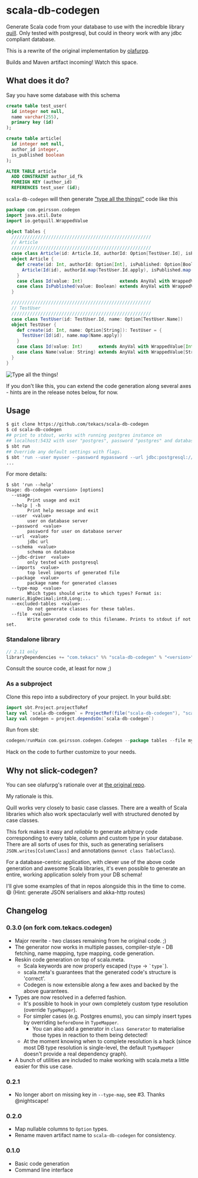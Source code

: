 # scala-db-codegen <!-- [![Build Status][travisImg]](travisLink) [![Maven][mavenImg]][mavenLink] -->
Generate Scala code from your database to use with the incredble library [quill](https://github.com/getquill/quill).
Only tested with postgresql, but could in theory work with any jdbc compliant database.

This is a rewrite of the original implementation by [olafurpg](originalRepo).

Builds and Maven artifact incoming! Watch this space.

## What does it do?

Say you have some database with this schema

```sql
create table test_user(
  id integer not null,
  name varchar(255),
  primary key (id)
);

create table article(
  id integer not null,
  author_id integer,
  is_published boolean
);

ALTER TABLE article
  ADD CONSTRAINT author_id_fk
  FOREIGN KEY (author_id)
  REFERENCES test_user (id);
```

`scala-db-codegen` will then generate ["type all the things!"](http://jto.github.io/articles/type-all-the-things/)
code like this

```scala
package com.geirsson.codegen
import java.util.Date
import io.getquill.WrappedValue

object Tables {
  /////////////////////////////////////////////////////
  // Article
  /////////////////////////////////////////////////////
  case class Article(id: Article.Id, authorId: Option[TestUser.Id], isPublished: Option[Article.IsPublished])
  object Article {
    def create(id: Int, authorId: Option[Int], isPublished: Option[Boolean]): Article = {
      Article(Id(id), authorId.map(TestUser.Id.apply), isPublished.map(IsPublished.apply))
    }
    case class Id(value: Int)              extends AnyVal with WrappedValue[Int]
    case class IsPublished(value: Boolean) extends AnyVal with WrappedValue[Boolean]
  }

  /////////////////////////////////////////////////////
  // TestUser
  /////////////////////////////////////////////////////
  case class TestUser(id: TestUser.Id, name: Option[TestUser.Name])
  object TestUser {
    def create(id: Int, name: Option[String]): TestUser = {
      TestUser(Id(id), name.map(Name.apply))
    }
    case class Id(value: Int)      extends AnyVal with WrappedValue[Int]
    case class Name(value: String) extends AnyVal with WrappedValue[String]
  }
}
```

![Type all the things!](https://cdn.meme.am/instances/500x/71298545.jpg)

If you don't like this, you can extend the code generation along several axes - hints are in the release notes below, for now.

## Usage

```bash
$ git clone https://github.com/tekacs/scala-db-codegen
$ cd scala-db-codegen
## print to stdout, works with running postgres instance on
## localhost:5432 with user "postgres", password "postgres" and database "postgres"
$ sbt run
## Override any default settings with flags.
$ sbt 'run --user myuser --password mypassword --url jdbc:postgresql://myhost:8888/postgres --file Tables.scala --type-map "bool,Boolean;int4,Int;int8,Long"'
...
```

For more details:
```shell
$ sbt 'run --help'
Usage: db-codegen <version> [options]
  --usage
        Print usage and exit
  --help | -h
        Print help message and exit
  --user  <value>
        user on database server
  --password  <value>
        password for user on database server
  --url  <value>
        jdbc url
  --schema  <value>
        schema on database
  --jdbc-driver  <value>
        only tested with postgresql
  --imports  <value>
        top level imports of generated file
  --package  <value>
        package name for generated classes
  --type-map  <value>
        Which types should write to which types? Format is: numeric,BigDecimal;int8,Long;...
  --excluded-tables  <value>
        Do not generate classes for these tables.
  --file  <value>
        Write generated code to this filename. Prints to stdout if not set.
```

### Standalone library
<!-- [![Maven][mavenImg]][mavenLink] -->

```scala
// 2.11 only
libraryDependencies += "com.tekacs" %% "scala-db-codegen" % "<version>"
```

Consult the source code, at least for now ;)

### As a subproject

Clone this repo into a subdirectory of your project. In your build.sbt:

```scala
import sbt.Project.projectToRef
lazy val `scala-db-codegen` = ProjectRef(file("scala-db-codegen"), "scala-db-codegen")
lazy val codegen = project.dependsOn(`scala-db-codegen`)
```

Run from sbt:

```scala
codegen/runMain com.geirsson.codegen.Codegen --package tables --file myfile.scala
```

Hack on the code to further customize to your needs.

## Why not slick-codegen?

You can see olafurpg's rationale over at [the original repo](originalRepo).

My rationale is this.

Quill works very closely to basic case classes. There are a wealth of Scala libraries which also work spectacularly well with structured denoted by case classes.
 
This fork makes it easy and *reliable* to generate arbitrary code corresponding to every table, column and custom type in your database. There are all sorts of uses for this, such as generating serialisers `JSON.writes[ColumnClass]` and annotations `@annot class TableClass`).

For a database-centric application, with clever use of the above code generation and awesome Scala libraries, it's even possible to generate an entire, working application solely from your DB schema!

I'll give some examples of that in repos alongside this in the time to come. :smile: 
(Hint: generate JSON serialisers and akka-http routes)

## Changelog

### 0.3.0 (on fork com.tekacs.codegen)

* Major rewrite - two classes remaining from he original code. ;)
* The generator now works in multiple passes, compiler-style - DB fetching, name mapping, type mapping, code generation.
* Reskin code generation on top of scala.meta.
  * Scala keywords are now properly escaped (`type` -> `` `type` ``).
  * scala.meta's guarantees that the generated code's structure is 'correct'.
  * Codegen is now extensible along a few axes and backed by the above guarantees.
* Types are now resolved in a deferred fashion.
  * It's possible to hook in your own completely custom type resolution (override `TypeMapper`).
  * For simpler cases (e.g. Postgres enums), you can simply insert types by overriding `beforeDone` in `TypeMapper`.
    * You can also add a generator in `class Generator` to materialise those types in reaction to them being detected!
  * At the moment knowing when to complete resolution is a hack (since most DB type resolution is single-level, the default `TypeMapper` doesn't provide a real dependency graph).
* A bunch of utilities are included to make working with scala.meta a little easier for this use case.

### 0.2.1

* No longer abort on missing key in `--type-map`, see #3. Thanks @nightscape!

### 0.2.0

* Map nullable columns to `Option` types.
* Rename maven artifact name to `scala-db-codegen` for consistency.

### 0.1.0

* Basic code generation
* Command line interface

[travisImg]: https://travis-ci.org/olafurpg/scala-db-codegen.svg?branch=master
[travisLink]: https://travis-ci.org/olafurpg/scala-db-codegen

[mavenImg]: https://img.shields.io/maven-central/v/com.geirsson/scala-db-codegen_2.11.svg
[mavenLink]: http://search.maven.org/#search%7Cga%7C1%7Ca%3A%22scala-db-codegen_2.11%22%20g%3A%22com.geirsson%22

[originalRepo]: olafurpg/scala-db-codegen

